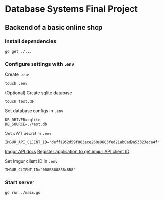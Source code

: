 # Database Systems Final Project

## Backend of a basic online shop

### Install dependencies
```shell
go get ./...
```

### Configure settings with `.env`
Create `.env`
```shell
touch .env
```

(Optional) Create sqlite database
```shell
touch test.db
```

Set database configs in `.env`
```
DB_DRIVER=sqlite
DB_SOURCE=./test.db
```

Set JWT secret in `.env`
```
IMGUR_API_CLIENT_ID="deff1952d59f883ece260e8683fed21ab0ad9a53323eca4f"
```

[Imgur API docs](https://apidocs.imgur.com)
[Register application to get imgur API client ID](https://api.imgur.com/oauth2/addclient)


Set Imgur client ID in `.env`
```
IMGUR_CLIENT_ID="008B8008B848B8"
```


### Start server
```shell
go run ./main.go
```
